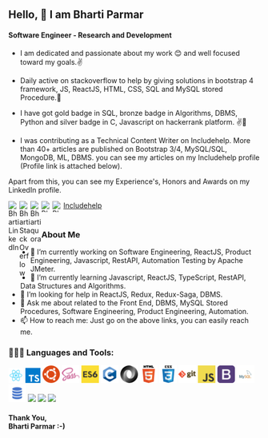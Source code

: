 ## Hello, 👋 I am Bharti Parmar
#### Software Engineer - Research and Development

* I am dedicated and passionate about my work 😊 and well focused toward my goals.✌️

* Daily active on stackoverflow to help by giving solutions in bootstrap 4 framework, JS, ReactJS, HTML, CSS, SQL and MySQL stored Procedure.🤝

* I have got gold badge in SQL, bronze badge in Algorithms, DBMS, Python and silver badge in C, Javascript on hackerrank platform. ✌️🥇

* I was contributing as a Technical Content Writer on Includehelp. More than 40+ articles are published on Bootstrap 3/4, MySQL/SQL, MongoDB, ML, DBMS. you can see my articles on my Includehelp profile (Profile link is attached below).

Apart from this, you can see my Experience's, Honors and Awards on my LinkedIn profile. 

<a href="https://www.includehelp.com/Members/bharti-parmar.aspx">
  Includehelp
</a>
<a href="https://in.linkedin.com/in/bharti-parmar-827279135">
  <img align="left" alt="Bharti LinkedIn" width="22px" src="https://cdn.jsdelivr.net/npm/simple-icons@v3/icons/linkedin.svg" />
</a>
<a href="https://stackoverflow.com/users/13074821/bharti-parmar">
  <img align="left" alt="Bharti StackOverflow" width="22px" src="https://cdn.jsdelivr.net/npm/simple-icons@v3/icons/stackoverflow.svg" />
</a>
<a href="https://www.quora.com/profile/Ibharti-Parmar">
  <img align="left" alt="Bharti quora" width="22px" src="https://cdn.jsdelivr.net/npm/simple-icons@v3/icons/quora.svg" />
</a>
<!--
<a href="https://auth.geeksforgeeks.org/user/parmarbharti25">
  <img align="left" alt="Bharti geeks" width="22px" src="https://cdn.jsdelivr.net/npm/simple-icons@v3/icons/geeksforgeeks.svg" />
</a>
<a href="https://medium.com/@parmarbharti25">
  <img align="left" alt="Bharti medium" width="22px" src="https://cdn.jsdelivr.net/npm/simple-icons@v3/icons/medium.svg" />
</a>
-->
<a href="https://www.hackerrank.com/parmarbharti25?hr_r=1">
  <img align="left" alt="Bharti Hackerrank" width="22px" height="22px" src="https://cdn.jsdelivr.net/npm/simple-icons@v3/icons/hackerrank.svg" />
</a>
<a href="https://github.com/Bharti-Parmar">
  <img alt="Bharti Github" align="left" width="22px" height="22px" src="https://cdn.jsdelivr.net/npm/simple-icons@v3/icons/github.svg" width="25px" />
</a>
<!--
<a href="mailto://parmarbharti25@gmail.com">
  <img align="left" alt="Bharti Gmail" width="22px" src="https://cdn.jsdelivr.net/npm/simple-icons@v3/icons/gmail.svg" />
</a>
-->
<br />
<br />

### About Me

- 🔭 I’m currently working on Software Engineering, ReactJS, Product Engineering, Javascript, RestAPI, Automation Testing by Apache JMeter.
- 🌱 I’m currently learning Javascript, ReactJS, TypeScript, RestAPI, Data Structures and Algorithms.
- 🤔 I’m looking for help in ReactJS, Redux, Redux-Saga, DBMS.
- 💬 Ask me about related to the Front End, DBMS, MySQL Stored Procedures, Software Engineering, Product Engineering, Automation.
- 📫 How to reach me: Just go on the above links, you can easily reach me.


### 👨🏻‍💻 Languages and Tools: 
<img height="30" src="https://raw.githubusercontent.com/github/explore/80688e429a7d4ef2fca1e82350fe8e3517d3494d/topics/react/react.png"></img>
<img height="30" src="https://raw.githubusercontent.com/github/explore/80688e429a7d4ef2fca1e82350fe8e3517d3494d/topics/typescript/typescript.png"></img>
<img height="35" src="https://raw.githubusercontent.com/github/explore/80688e429a7d4ef2fca1e82350fe8e3517d3494d/topics/ubuntu/ubuntu.png"></img>
<img height="35" src="https://raw.githubusercontent.com/github/explore/80688e429a7d4ef2fca1e82350fe8e3517d3494d/topics/sass/sass.png"></img>
<img height="35" src="https://raw.githubusercontent.com/github/explore/80688e429a7d4ef2fca1e82350fe8e3517d3494d/topics/es6/es6.png"></img>
<img height="35" src="https://raw.githubusercontent.com/github/explore/80688e429a7d4ef2fca1e82350fe8e3517d3494d/topics/c/c.png"></img>
<img height="35" src="https://raw.githubusercontent.com/github/explore/80688e429a7d4ef2fca1e82350fe8e3517d3494d/topics/json/json.png"></img>
<img height="35" src="https://raw.githubusercontent.com/github/explore/80688e429a7d4ef2fca1e82350fe8e3517d3494d/topics/html/html.png"></img>
<img height="35" src="https://raw.githubusercontent.com/github/explore/80688e429a7d4ef2fca1e82350fe8e3517d3494d/topics/css/css.png"></img>
<img height="35" src="https://raw.githubusercontent.com/github/explore/80688e429a7d4ef2fca1e82350fe8e3517d3494d/topics/git/git.png"></img>
<img height="35" src="https://raw.githubusercontent.com/github/explore/80688e429a7d4ef2fca1e82350fe8e3517d3494d/topics/javascript/javascript.png"></img>
<img height="35" src="https://raw.githubusercontent.com/github/explore/80688e429a7d4ef2fca1e82350fe8e3517d3494d/topics/bootstrap/bootstrap.png"></img>
<img height="35" src="https://raw.githubusercontent.com/github/explore/80688e429a7d4ef2fca1e82350fe8e3517d3494d/topics/mysql/mysql.png"></img>
<img height="35" src="https://raw.githubusercontent.com/github/explore/80688e429a7d4ef2fca1e82350fe8e3517d3494d/topics/sql/sql.png"></img>
<img height="35" src="https://cdn.jsdelivr.net/npm/simple-icons@v3/icons/swagger.svg"></img>
<img height="35" src="https://cdn.jsdelivr.net/npm/simple-icons@v3/icons/postman.svg"></img>
<img height="35" src="https://upload.wikimedia.org/wikipedia/commons/2/22/Apache_JMeter.png"></img>


#### Thank You, <br /> Bharti Parmar :-)
